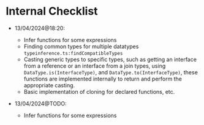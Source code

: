 # Internal Checklist

- 13/04/2024@18:20: 
    - Infer functions for some expressions
    - Finding common types for multiple datatypes `typeinference.ts:findCompatibleTypes`
    - Casting generic types to specific types, such as getting an interface from a reference or an interface from a join types, using `DataType.is(InterfaceType)`, and `DataType.to(InterfaceType)`, these functions are implemented internally to return and perform the appropriate casting.
    - Basic implementation of cloning for declared functions, etc.

- 13/04/2024@TODO:
    - Infer functions for some expressions